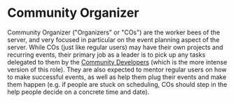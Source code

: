 # Community Organizer

Community Organizer ("Organizers" or "COs") are the worker bees of the server, and very focused in particular on the event planning aspect of the server. While COs (just like regular users) may have their own projects and recurring events, their primary job as a leader is to pick up any tasks delegated to them by the [Community Developers](#community-developer) (which is the more intense version of this role). They are also expected to mentor regular users on how to make successful events, as well as help them plug their events and make them happen (e.g. if people are stuck on scheduling, COs should step in the help people decide on a concrete time and date).